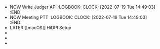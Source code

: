 - NOW  Write Judger API
  :LOGBOOK:
  CLOCK: [2022-07-19 Tue 14:49:03]
  :END:
- NOW Meeting PTT
  :LOGBOOK:
  CLOCK: [2022-07-19 Tue 14:49:03]
  :END:
- LATER [[macOS]] HiDPI Setup
-
-
-